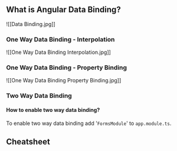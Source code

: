 ## What is Angular Data Binding?

![[Data Binding.jpg]]

### One Way Data Binding - Interpolation

![[One Way Data Binding Interpolation.jpg]]

### One Way Data Binding - Property Binding

![[One Way Data Binding Property Binding.jpg]]

### Two Way Data Binding

#### How to enable two way data binding?

To enable two way data binding add '`FormsModule`' to `app.module.ts`.

## Cheatsheet



